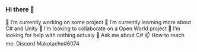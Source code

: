 ### Hi there 👋

<!--
**Makotache/makotache** is a ✨ _special_ ✨ repository because its `README.md` (this file) appears on your GitHub profile.

Here are some ideas to get you started:
- 😄 Pronouns: ...
- ⚡ Fun fact: ...
-->

🔭 I’m currently working on some project
🌱 I’m currently learning more about C# and Unity
👯 I’m looking to collaborate on a Open World project
🤔 I’m looking for help with nothing actualy
💬 Ask me about C#
📫 How to reach me: Discord Makotache#6074


